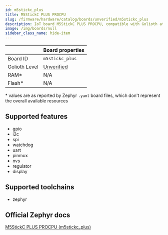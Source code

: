 ```yaml
---
id: m5stickc_plus
title: M5StickC PLUS PROCPU
slug: /firmware/hardware/catalog/boards/unverified/m5stickc_plus
description: IoT board M5StickC PLUS PROCPU, compatible with Golioth at unverified level.
image: /img/boards/null
sidebar_class_name: hide-item
---
```


[//]: # (This is an auto-generated file, do not edit! Changes to it will be lost upon re-generation)



|                | Board properties     |
| -------------  | -------------------- |
| Board ID       | `m5stickc_plus` |
| Golioth Level  | [Unverified](/firmware/hardware#unverified-boards) |
| RAM*           | N/A |
| Flash*         | N/A |

\* values are as reported by Zephyr `.yaml` board files, which don't represent the overall available resources



## Supported features

* gpio
* i2c
* spi
* watchdog
* uart
* pinmux
* nvs
* regulator
* display

## Supported toolchains

* zephyr

## Official Zephyr docs

[M5StickC PLUS PROCPU (m5stickc_plus)](https://docs.zephyrproject.org/latest/boards/m5stack/m5stickc_plus/doc/index.html)
